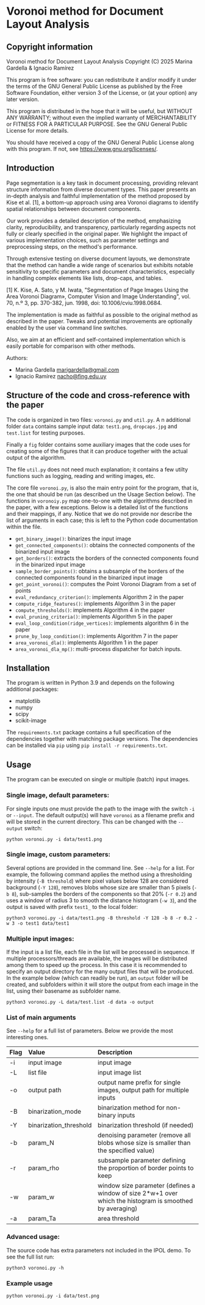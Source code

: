 # Voronoi method for Document Layout Analysis

## Copyright information

Voronoi method for Document Layout Analysis
Copyright (C) 2025 Marina Gardella & Ignacio Ramírez 

This program is free software: you can redistribute it and/or modify
it under the terms of the GNU General Public License as published by
the Free Software Foundation, either version 3 of the License, or
(at your option) any later version.

This program is distributed in the hope that it will be useful,
but WITHOUT ANY WARRANTY; without even the implied warranty of
MERCHANTABILITY or FITNESS FOR A PARTICULAR PURPOSE.  See the
GNU General Public License for more details.

You should have received a copy of the GNU General Public License
along with this program.  If not, see <https://www.gnu.org/licenses/>.


## Introduction

Page segmentation is a key task in document processing, providing relevant
structure  information from diverse document types. This paper presents an 
in-depth analysis and faithful implementation of the method proposed 
by Kise et al. [1], a bottom-up approach using area Voronoi diagrams to 
identify spatial relationships between document components. 
    
Our work provides a detailed description of the method, emphasizing clarity, 
reproducibility, and transparency, particularly regarding aspects not fully 
or clearly specified in the original paper. We highlight the impact of various 
implementation choices, such as parameter settings and preprocessing steps,
on the method's performance. 
    
Through extensive testing on diverse document layouts, we demonstrate that
the method can handle a wide range of scenarios but exhibits notable 
sensitivity to specific parameters and document characteristics, 
especially in handling complex elements like lists, drop-caps, and tables.

[1] K. Kise, A. Sato, y M. Iwata, 
    "Segmentation of Page Images Using the Area Voronoi Diagram»,
    Computer Vision and Image Understanding", 
    vol. 70, n.º 3, pp. 370-382, jun. 1998, doi: 10.1006/cviu.1998.0684.

The implementation is made as faithful as possible to the original 
method as described in the paper. Tweaks and potential improvements are 
optionally enabled by the user via command line switches.

Also, we aim at an efficient and self-contained implementation which 
is easily portable for comparison with other methods.

Authors:
* Marina Gardella <marigardella@gmail.com>
* Ignacio Ramírez <nacho@fing.edu.uy>

## Structure of the code and cross-reference with the paper

The code is organized in two files: `voronoi.py` and `util.py`.
A
n additional folder `data` contains sample input data: `test1.png`,
 `dropcaps.jpg` and `test.list` for testing purposes. 
 
 Finally a `fig` folder contains some auxiliary
images that the code uses for creating some of the figures that
it can produce together with the actual output of the algorithm.

The file `util.py`  does not need much explanation; it contains a few
utilty functions such as logging, reading and writing images, etc.

The core file `voronoi.py`,  is also the main entry point for the program, 
that is, the one that should be run (as described un the Usage Section 
below). The functions in  `voronoiy.py` map one-to-one with the
 algorithms described in the paper, with a few exceptions. Below is a detailed
 list of the functions and their mappings, if any. Notice that we do not
 provide nor describe the list of arguments in each case; this is left to the 
 Python code documentation within the file.

* `get_binary_image()`: binarizes the input image
* `get_connected_components()`: obtains the connected components of the binarized input image
* `get_borders()`: extracts the borders of the connected components found in the  binarized input image
* `sample_border_points()`: obtains a subsample of the borders of the connected components found in the binarized input image
* `get_point_voronoi()`: computes the Point Voronoi Diagram from a set of points
* `eval_redundancy_criterion()`: implements Algorithm 2 in the paper
* `compute_ridge_features()`: implements Algorithm 3 in the paper
* `compute_thresholds()`: implements Algorithm 4 in the paper
* `eval_pruning_criteria()`: implements Algorithm 5 in the paper
* `eval_loop_condition(ridge_vertices)`: implements algorithm 6 in the paper
* `prune_by_loop_condition()`: implements Algorithm 7 in the paper
* `area_voronoi_dla()`: implements Algorithm 1 in the paper
* `area_voronoi_dla_mp()`: multi-process dispatcher for batch inputs.

## Installation

The program is written in Python 3.9 and depends on the following additional packages:

* matplotlib
* numpy
* scipy
* scikit-image

The `requirements.txt` package contains a full specification of the dependencies 
together with matching package versions. The dependencies can be installed via 
`pip` using `pip install -r requirements.txt`.

## Usage

The program can be executed on single or multiple (batch) input images.

### Single image, default parameters:

For single inputs one must provide the path to the image with the switch `-i` or `--input`. The default output(s) will have `voronoi` as a filename prefix and will be stored in the current directory. This can be changed with the `--output` switch:

```
python voronoi.py -i data/test1.png
```

### Single image, custom parameters:

Several options are provided in the command line. See `--help` for a list. For example, the following command applies the method using a thresholding by intensity (`-B threshold`) where pixel values below 128 are considered background (`-Y 128`), removes blobs whose size are smaller than 5 pixels (`-b 8`), sub-samples the borders of the components so that 20% (`-r 0.2`) and uses a window of radius 3 to smooth the distance histogram (`-w 3`), and the output is saved with prefix `test1_` to the local folder:
```
python3 voronoi.py -i data/test1.png -B threshold -Y 128 -b 8 -r 0.2 -w 3 -o test1 data/test1

```

### Multiple input images:

If the input is a list file, each file in the list will be processed in sequence. If multiple processors/threads are available, the images will be distributed among them to speed up the process. In this case it is recommended to specify an output directory for the many output files that will be produced. In the example below (which can readily be run), an `output` folder will be created, and subfolders within it will store the output from each image in the list, using their basename as subfolder name.

```
python3 voronoi.py -L data/test.list -d data -o output
```

### List of main arguments

See `--help` for a full list of parameters. Below we provide the most interesting ones.


| Flag           | Value                   | Description                                                                                              |
| :--------------| :-----------------------| :------------------------------------------------------------------------------------------------------- |
| -i             | input image             | input image                                                                                              |
| -L             | list file               | input image list                                                                                         |
| -o             | output path             | output name prefix for single images, output path for multiple inputs                                    |
| -B             | binarization_mode       | binarization method for non-binary inputs                                                                |
| -Y             | binarization_threshold  | binarization threshold (if needed)                                                                       |
| -b             | param_N                 | denoising parameter (remove all blobs whose size is smaller than the specified value)                    |
| -r             | param_rho               | subsample parameter defining the proportion of border points to keep                                     |
| -w             | param_w                 | window size parameter (defines a window of size 2*w+1 over which the histogram is smoothed by averaging) |
| -a             | param_Ta                | area threshold                                                                                           |

  
### Advanced usage: 

The source code has extra parameters not included in the IPOL demo. 
To see the full list run:
```
python3 voronoi.py -h
```

### Example usage

```
python voronoi.py -i data/test.png
```
